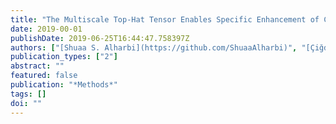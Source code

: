 ```yaml
---
title: "The Multiscale Top-Hat Tensor Enables Specific Enhancement of Curvilinear Structures in 2D and 3D Images"
date: 2019-00-01
publishDate: 2019-06-25T16:44:47.758397Z
authors: ["[Shuaa S. Alharbi](https://github.com/ShuaaAlharbi)", "[Çiğdem Sazak](https://github.com/CigdemSazak/)", "chas", "Haifa Al-hasson", "[Boguslaw Obara](https://community.dur.ac.uk/boguslaw.obara/)"]
publication_types: ["2"]
abstract: ""
featured: false
publication: "*Methods*"
tags: []
doi: ""
---
```

